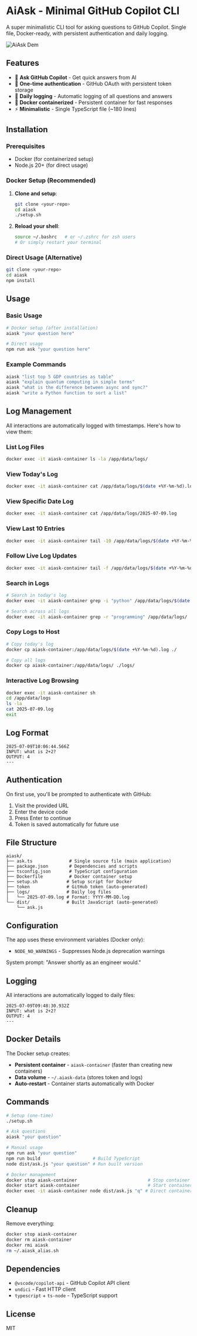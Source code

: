 # AiAsk - Minimal GitHub Copilot CLI

A super minimalistic CLI tool for asking questions to GitHub Copilot. Single file, Docker-ready, with persistent authentication and daily logging.

![AiAsk Dem](https://github.com/user-attachments/assets/54cbcbf3-3d6f-430e-af70-0ccd10f3955d)

## Features

- 🤖 **Ask GitHub Copilot** - Get quick answers from AI
- 🔐 **One-time authentication** - GitHub OAuth with persistent token storage
- 📝 **Daily logging** - Automatic logging of all questions and answers
- 🐳 **Docker containerized** - Persistent container for fast responses
- ⚡ **Minimalistic** - Single TypeScript file (~180 lines)

## Installation

### Prerequisites
- Docker (for containerized setup)
- Node.js 20+ (for direct usage)

### Docker Setup (Recommended)

1. **Clone and setup**:
   ```bash
   git clone <your-repo>
   cd aiask
   ./setup.sh
   ```

2. **Reload your shell**:
   ```bash
   source ~/.bashrc   # or ~/.zshrc for zsh users
   # Or simply restart your terminal
   ```

### Direct Usage (Alternative)

```bash
git clone <your-repo>
cd aiask
npm install
```

## Usage

### Basic Usage
```bash
# Docker setup (after installation)
aiask "your question here"

# Direct usage
npm run ask "your question here"
```

### Example Commands
```bash
aiask "list top 5 GDP countries as table"
aiask "explain quantum computing in simple terms" 
aiask "what is the difference between async and sync?"
aiask "write a Python function to sort a list"
```

## Log Management

All interactions are automatically logged with timestamps. Here's how to view them:

### List Log Files
```bash
docker exec -it aiask-container ls -la /app/data/logs/
```

### View Today's Log
```bash
docker exec -it aiask-container cat /app/data/logs/$(date +%Y-%m-%d).log
```

### View Specific Date Log
```bash
docker exec -it aiask-container cat /app/data/logs/2025-07-09.log
```

### View Last 10 Entries
```bash
docker exec -it aiask-container tail -10 /app/data/logs/$(date +%Y-%m-%d).log
```

### Follow Live Log Updates
```bash
docker exec -it aiask-container tail -f /app/data/logs/$(date +%Y-%m-%d).log
```

### Search in Logs
```bash
# Search in today's log
docker exec -it aiask-container grep -i "python" /app/data/logs/$(date +%Y-%m-%d).log

# Search across all logs
docker exec -it aiask-container grep -r "programming" /app/data/logs/
```

### Copy Logs to Host
```bash
# Copy today's log
docker cp aiask-container:/app/data/logs/$(date +%Y-%m-%d).log ./

# Copy all logs
docker cp aiask-container:/app/data/logs/ ./logs/
```

### Interactive Log Browsing
```bash
docker exec -it aiask-container sh
cd /app/data/logs
ls -la
cat 2025-07-09.log
exit
```

## Log Format
```
2025-07-09T10:06:44.566Z
INPUT: what is 2+2?
OUTPUT: 4
---
```

## Authentication

On first use, you'll be prompted to authenticate with GitHub:

1. Visit the provided URL
2. Enter the device code  
3. Press Enter to continue
4. Token is saved automatically for future use

## File Structure

```
aiask/
├── ask.ts              # Single source file (main application)
├── package.json        # Dependencies and scripts
├── tsconfig.json       # TypeScript configuration
├── Dockerfile          # Docker container setup
├── setup.sh           # Setup script for Docker
├── token              # GitHub token (auto-generated)
├── logs/              # Daily log files
│   └── 2025-07-09.log # Format: YYYY-MM-DD.log
└── dist/              # Built JavaScript (auto-generated)
    └── ask.js
```

## Configuration

The app uses these environment variables (Docker only):
- `NODE_NO_WARNINGS` - Suppresses Node.js deprecation warnings

System prompt: "Answer shortly as an engineer would."

## Logging

All interactions are automatically logged to daily files:
```
2025-07-09T09:48:30.932Z
INPUT: what is 2+2?
OUTPUT: 4
---
```

## Docker Details

The Docker setup creates:
- **Persistent container** - `aiask-container` (faster than creating new containers)
- **Data volume** - `~/.aiask-data` (stores token and logs)
- **Auto-restart** - Container starts automatically with Docker

## Commands

```bash
# Setup (one-time)
./setup.sh

# Ask questions
aiask "your question"

# Manual usage
npm run ask "your question"
npm run build                    # Build TypeScript
node dist/ask.js "your question" # Run built version

# Docker management
docker stop aiask-container                           # Stop container
docker start aiask-container                          # Start container
docker exec -it aiask-container node dist/ask.js "q" # Direct container usage
```

## Cleanup

Remove everything:
```bash
docker stop aiask-container
docker rm aiask-container
docker rmi aiask
rm ~/.aiask_alias.sh
```

## Dependencies

- `@vscode/copilot-api` - GitHub Copilot API client
- `undici` - Fast HTTP client
- `typescript` + `ts-node` - TypeScript support

## License

MIT
